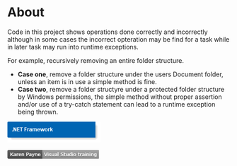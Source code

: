 ﻿# About

Code in this project shows operations done correctly and incorrectly although in some cases the incorrect opteration may be find for a task while in later task may run into runtime exceptions.

For example, recursively removing an entire folder structure.

* **Case one**, remove a folder structure under the users Document folder, unless an item is in use a simple method is fine.
* **Case two**, remove a folder structyre under a protected folder structure by Windows permissions, the simple method without proper assertion and/or use of a try-catch statement can lead to a runtime exception being thrown.

![img](../assets/ConventionFramework.png)

![img](../assets/kpTraining.png)